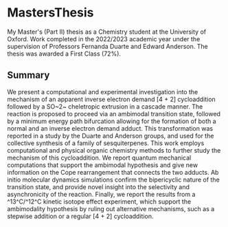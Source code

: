 # MastersThesis
My Master's (Part II) thesis as a Chemistry student at the University of Oxford. Work completed in the 2022/2023 academic year under the supervision of Professors Fernanda Duarte and Edward Anderson. The thesis was awarded a First Class (72%).

## Summary

We present a computational and experimental investigation into the mechanism
of an apparent inverse electron demand [4 + 2] cycloaddition followed by a SO~2~
cheletropic extrusion in a cascade manner. The reaction is proposed to proceed
via an ambimodal transition state, followed by a minimum energy path bifurcation
allowing for the formation of both a normal and an inverse electron demand adduct.
This transformation was reported in a study by the Duarte and Anderson groups,
and used for the collective synthesis of a family of sesquiterpenes.
This work employs computational and physical organic chemistry methods to
further study the mechanism of this cycloaddition. We report quantum mechanical
computations that support the ambimodal hypothesis and give new information
on the Cope rearrangement that connects the two adducts. Ab initio molecular
dynamics simulations confirm the bipericyclic nature of the transition state, and
provide novel insight into the selectivity and asynchronicity of the reaction. Finally,
we report the results from a ^13^C/^12^C kinetic isotope effect experiment, which
support the ambimodality hypothesis by ruling out alternative mechanisms, such
as a stepwise addition or a regular [4 + 2] cycloaddition.



